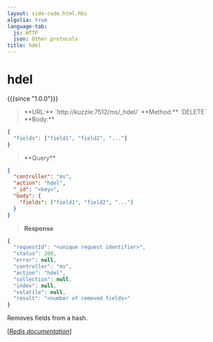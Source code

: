 ```yaml
---
layout: side-code.html.hbs
algolia: true
language-tab:
  js: HTTP
  json: Other protocols
title: hdel
---
```



# hdel

{{{since "1.0.0"}}}



<blockquote class="js">
<p>
**URL:** `http://kuzzle:7512/ms/_hdel/<key>`  
**Method:** `DELETE`  
**Body:**
</p>
</blockquote>


```js
{
  "fields": ["field1", "field2", "..."]
}
```



<blockquote class="json">
<p>
**Query**
</p>
</blockquote>


```json
{
  "controller": "ms",
  "action": "hdel",
  "_id": "<key>",
  "body": {
    "fields": ["field1", "field2", "..."]
  }
}
```

>**Response**

```javascript
{
  "requestId": "<unique request identifier>",
  "status": 200,
  "error": null,
  "controller": "ms",
  "action": "hdel",
  "collection": null,
  "index": null,
  "volatile": null,
  "result": "<number of removed fields>"
}
```

Removes fields from a hash.

[[_Redis documentation_]](https://redis.io/commands/hdel)
